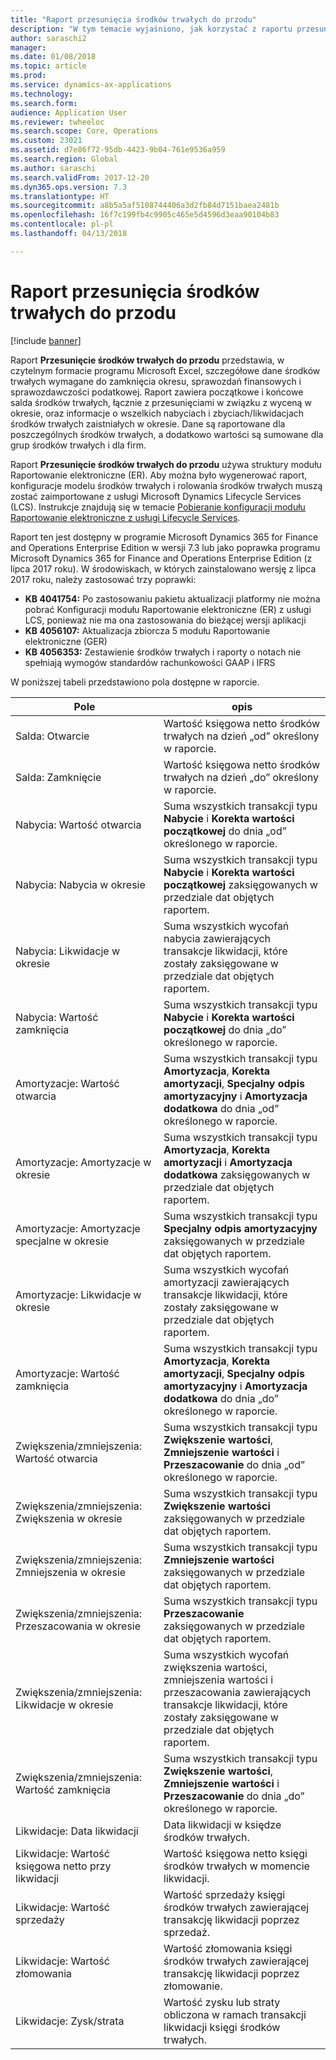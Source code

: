 ```yaml
---
title: "Raport przesunięcia środków trwałych do przodu"
description: "W tym temacie wyjaśniono, jak korzystać z raportu przesunięcia środków trwałych do przodu."
author: saraschi2
manager: 
ms.date: 01/08/2018
ms.topic: article
ms.prod: 
ms.service: dynamics-ax-applications
ms.technology: 
ms.search.form: 
audience: Application User
ms.reviewer: twheeloc
ms.search.scope: Core, Operations
ms.custom: 23021
ms.assetid: d7e86f72-95db-4423-9b04-761e9536a959
ms.search.region: Global
ms.author: saraschi
ms.search.validFrom: 2017-12-20
ms.dyn365.ops.version: 7.3
ms.translationtype: HT
ms.sourcegitcommit: a8b5a5af5108744406a3d2fb84d7151baea2481b
ms.openlocfilehash: 16f7c199fb4c9905c465e5d4596d3eaa90104b83
ms.contentlocale: pl-pl
ms.lasthandoff: 04/13/2018

---
```

# <a name="fixed-assets-roll-forward-report"></a>Raport przesunięcia środków trwałych do przodu

[!include [banner](../includes/banner.md)]

Raport **Przesunięcie środków trwałych do przodu** przedstawia, w czytelnym formacie programu Microsoft Excel, szczegółowe dane środków trwałych wymagane do zamknięcia okresu, sprawozdań finansowych i sprawozdawczości podatkowej. Raport zawiera początkowe i końcowe salda środków trwałych, łącznie z przesunięciami w związku z wyceną w okresie, oraz informacje o wszelkich nabyciach i zbyciach/likwidacjach środków trwałych zaistniałych w okresie. Dane są raportowane dla poszczególnych środków trwałych, a dodatkowo wartości są sumowane dla grup środków trwałych i dla firm.

Raport **Przesunięcie środków trwałych do przodu** używa struktury modułu Raportowanie elektroniczne (ER). Aby można było wygenerować raport, konfiguracje modelu środków trwałych i rolowania środków trwałych muszą zostać zaimportowane z usługi Microsoft Dynamics Lifecycle Services (LCS). Instrukcje znajdują się w temacie [Pobieranie konfiguracji modułu Raportowanie elektroniczne z usługi Lifecycle Services](https://docs.microsoft.com/en-us/dynamics365/unified-operations/dev-itpro/analytics/download-electronic-reporting-configuration-lcs).

Raport ten jest dostępny w programie Microsoft Dynamics 365 for Finance and Operations Enterprise Edition w wersji 7.3 lub jako poprawka programu Microsoft Dynamics 365 for Finance and Operations Enterprise Edition (z lipca 2017 roku). W środowiskach, w których zainstalowano wersję z lipca 2017 roku, należy zastosować trzy poprawki:

- **KB 4041754:** Po zastosowaniu pakietu aktualizacji platformy nie można pobrać Konfiguracji modułu Raportowanie elektroniczne (ER) z usługi LCS, ponieważ nie ma ona zastosowania do bieżącej wersji aplikacji
- **KB 4056107:** Aktualizacja zbiorcza 5 modułu Raportowanie elektroniczne (GER)
- **KB 4056353:** Zestawienie środków trwałych i raporty o notach nie spełniają wymogów standardów rachunkowości GAAP i IFRS

W poniższej tabeli przedstawiono pola dostępne w raporcie.


|                    Pole                    |                                                                                                                                opis                                                                                                                                |
|---------------------------------------------|---------------------------------------------------------------------------------------------------------------------------------------------------------------------------------------------------------------------------------------------------------------------------|
|              Salda: Otwarcie              |                                                                                           Wartość księgowa netto środków trwałych na dzień „od” określony w raporcie.                                                                                           |
|              Salda: Zamknięcie              |                                                                                            Wartość księgowa netto środków trwałych na dzień „do” określony w raporcie.                                                                                            |
|         Nabycia: Wartość otwarcia         |                                                 Suma wszystkich transakcji typu <strong>Nabycie</strong> i <strong>Korekta wartości początkowej</strong> do dnia „od” określonego w raporcie.                                                  |
|      Nabycia: Nabycia w okresie      |                                                 Suma wszystkich transakcji typu <strong>Nabycie</strong> i <strong>Korekta wartości początkowej</strong> zaksięgowanych w przedziale dat objętych raportem.                                                  |
|       Nabycia: Likwidacje w okresie        |                                                                        Suma wszystkich wycofań nabycia zawierających transakcje likwidacji, które zostały zaksięgowane w przedziale dat objętych raportem.                                                                        |
|         Nabycia: Wartość zamknięcia         |                                                  Suma wszystkich transakcji typu <strong>Nabycie</strong> i <strong>Korekta wartości początkowej</strong> do dnia „do” określonego w raporcie.                                                   |
|        Amortyzacje: Wartość otwarcia         | Suma wszystkich transakcji typu <strong>Amortyzacja</strong>, <strong>Korekta amortyzacji</strong>, <strong>Specjalny odpis amortyzacyjny</strong> i <strong>Amortyzacja dodatkowa</strong> do dnia „od” określonego w raporcie. |
|     Amortyzacje: Amortyzacje w okresie     |                         Suma wszystkich transakcji typu <strong>Amortyzacja</strong>, <strong>Korekta amortyzacji</strong> i <strong>Amortyzacja dodatkowa</strong> zaksięgowanych w przedziale dat objętych raportem.                          |
| Amortyzacje: Amortyzacje specjalne w okresie |                                                              Suma wszystkich transakcji typu <strong>Specjalny odpis amortyzacyjny</strong> zaksięgowanych w przedziale dat objętych raportem.                                                               |
|       Amortyzacje: Likwidacje w okresie       |                                                                       Suma wszystkich wycofań amortyzacji zawierających transakcje likwidacji, które zostały zaksięgowane w przedziale dat objętych raportem.                                                                        |
|        Amortyzacje: Wartość zamknięcia         |  Suma wszystkich transakcji typu <strong>Amortyzacja</strong>, <strong>Korekta amortyzacji</strong>, <strong>Specjalny odpis amortyzacyjny</strong> i <strong>Amortyzacja dodatkowa</strong> do dnia „do” określonego w raporcie.  |
|    Zwiększenia/zmniejszenia: Wartość otwarcia     |                              Suma wszystkich transakcji typu <strong>Zwiększenie wartości</strong>, <strong>Zmniejszenie wartości</strong> i <strong>Przeszacowanie</strong> do dnia „od” określonego w raporcie.                               |
|   Zwiększenia/zmniejszenia: Zwiększenia w okresie   |                                                                    Suma wszystkich transakcji typu <strong>Zwiększenie wartości</strong> zaksięgowanych w przedziale dat objętych raportem.                                                                    |
|  Zwiększenia/zmniejszenia: Zmniejszenia w okresie  |                                                                   Suma wszystkich transakcji typu <strong>Zmniejszenie wartości</strong> zaksięgowanych w przedziale dat objętych raportem.                                                                   |
| Zwiększenia/zmniejszenia: Przeszacowania w okresie  |                                                                        Suma wszystkich transakcji typu <strong>Przeszacowanie</strong> zaksięgowanych w przedziale dat objętych raportem.                                                                        |
|   Zwiększenia/zmniejszenia: Likwidacje w okresie   |                                                           Suma wszystkich wycofań zwiększenia wartości, zmniejszenia wartości i przeszacowania zawierających transakcje likwidacji, które zostały zaksięgowane w przedziale dat objętych raportem.                                                           |
|    Zwiększenia/zmniejszenia: Wartość zamknięcia     |                               Suma wszystkich transakcji typu <strong>Zwiększenie wartości</strong>, <strong>Zmniejszenie wartości</strong> i <strong>Przeszacowanie</strong> do dnia „do” określonego w raporcie.                                |
|          Likwidacje: Data likwidacji           |                                                                                                                Data likwidacji w księdze środków trwałych.                                                                                                                |
|    Likwidacje: Wartość księgowa netto przy likwidacji    |                                                                                                    Wartość księgowa netto księgi środków trwałych w momencie likwidacji.                                                                                                    |
|            Likwidacje: Wartość sprzedaży            |                                                                                               Wartość sprzedaży księgi środków trwałych zawierającej transakcję likwidacji poprzez sprzedaż.                                                                                                |
|           Likwidacje: Wartość złomowania            |                                                                                               Wartość złomowania księgi środków trwałych zawierającej transakcję likwidacji poprzez złomowanie.                                                                                               |
|           Likwidacje: Zysk/strata            |                                                                                 Wartość zysku lub straty obliczona w ramach transakcji likwidacji księgi środków trwałych.                                                                                 |



